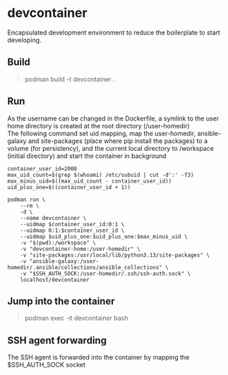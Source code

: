 # devcontainer
Encapsulated development environment to reduce the boilerplate to start developing.


## Build

> podman build -t devcontainer .


## Run

As the username can be changed in the Dockerfile, a symlink to the user home directory is 
created at the root directory (/user-homedir)  
The following command set uid mapping, map the user-homedir, ansible-galaxy and site-packages 
(place where pip install the packages) to a volume (for persistency), and the current local directory 
to /workspace (initial directory) and start the container in background

```
container_user_id=2000
max_uid_count=$(grep $(whoami) /etc/subuid | cut -d':' -f3)
max_minus_uid=$((max_uid_count - container_user_id))
uid_plus_one=$((container_user_id + 1))

podman run \
    --rm \
    -d \
    --name devcontainer \
    --uidmap $container_user_id:0:1 \
    --uidmap 0:1:$container_user_id \
    --uidmap $uid_plus_one:$uid_plus_one:$max_minus_uid \
    -v "$(pwd):/workspace" \
    -v "devcontainer-home:/user-homedir" \
    -v "site-packages:/usr/local/lib/python3.13/site-packages" \
    -v "ansible-galaxy:/user-homedir/.ansible/collections/ansible_collections" \
    -v "$SSH_AUTH_SOCK:/user-homedir/.ssh/ssh-auth.sock" \
    localhost/devcontainer
```


## Jump into the container

> podman exec -it devcontainer bash


## SSH agent forwarding

The SSH agent is forwarded into the container by mapping the $SSH_AUTH_SOCK socket
